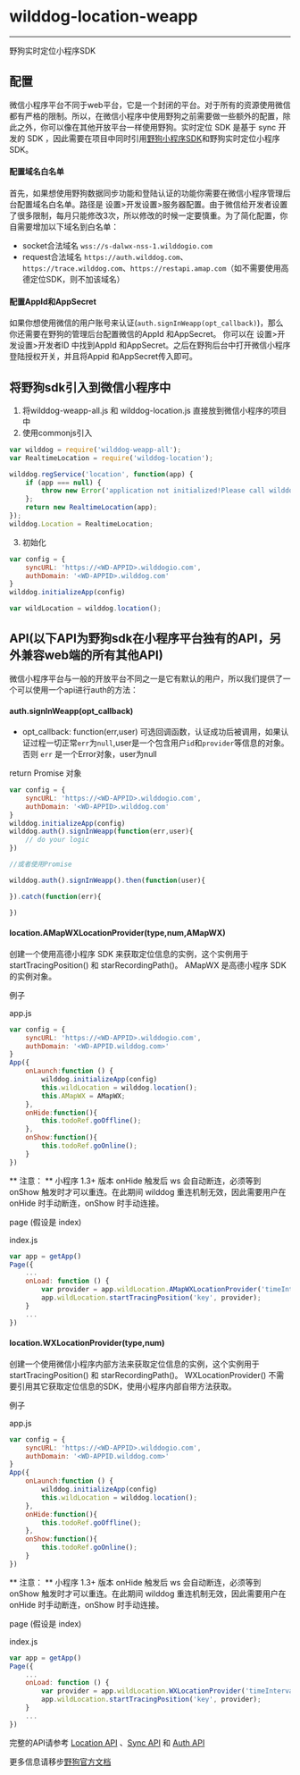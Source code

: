 # wilddog-location-weapp
----

野狗实时定位小程序SDK

## 配置
微信小程序平台不同于web平台，它是一个封闭的平台。对于所有的资源使用微信都有严格的限制。所以，在微信小程序中使用野狗之前需要做一些额外的配置，除此之外，你可以像在其他开放平台一样使用野狗。实时定位 SDK 是基于 sync 开发的 SDK ，因此需要在项目中同时引用[野狗小程序SDK](https://github.com/WildDogTeam/wilddog-weapp)和野狗实时定位小程序SDK。

#### 配置域名白名单

首先，如果想使用野狗数据同步功能和登陆认证的功能你需要在微信小程序管理后台配置域名白名单。路径是 设置>开发设置>服务器配置。由于微信给开发者设置了很多限制，每月只能修改3次，所以修改的时候一定要慎重。为了简化配置，你自需要增加以下域名到白名单：

* socket合法域名 `wss://s-dalwx-nss-1.wilddogio.com`
* request合法域名 `https://auth.wilddog.com`、`https://trace.wilddog.com`、`https://restapi.amap.com`（如不需要使用高德定位SDK，则不加该域名）


#### 配置AppId和AppSecret

如果你想使用微信的用户账号来认证(`auth.signInWeapp(opt_callback)`)，那么你还需要在野狗的管理后台配置微信的AppId 和AppSecret。
你可以在 设置>开发设置>开发者ID 中找到AppId 和AppSecret。之后在野狗后台中打开微信小程序登陆授权开关，并且将Appid 和AppSecret传入即可。

## 将野狗sdk引入到微信小程序中

1. 将wilddog-weapp-all.js 和 wilddog-location.js 直接放到微信小程序的项目中
2. 使用commonjs引入

```js
var wilddog = require('wilddog-weapp-all');
var RealtimeLocation = require('wilddog-location');

wilddog.regService('location', function(app) {
    if (app === null) {
        throw new Error('application not initialized!Please call wilddog.initializeApp first');
    };
    return new RealtimeLocation(app);
});
wilddog.Location = RealtimeLocation;

```
3. 初始化

```js
var config = {
    syncURL: 'https://<WD-APPID>.wilddogio.com',
    authDomain: '<WD-APPID>.wilddog.com'
}
wilddog.initializeApp(config)

var wildLocation = wilddog.location();
```

## API(以下API为野狗sdk在小程序平台独有的API，另外兼容web端的所有其他API)

微信小程序平台与一般的开放平台不同之一是它有默认的用户，所以我们提供了一个可以使用一个api进行auth的方法：

#### auth.signInWeapp(opt_callback)

* opt_callback: function(err,user) 可选回调函数，认证成功后被调用，如果认证过程一切正常`err`为`null`,user是一个包含用户`id`和`provider`等信息的对象。否则 `err` 是一个Error对象，user为null

return Promise 对象

```js
var config = {
    syncURL: 'https://<WD-APPID>.wilddogio.com',
    authDomain: '<WD-APPID>.wilddog.com'
}
wilddog.initializeApp(config)
wilddog.auth().signInWeapp(function(err,user){
    // do your logic
})

//或者使用Promise

wilddog.auth().signInWeapp().then(function(user){

}).catch(function(err){

})

```
#### location.AMapWXLocationProvider(type,num,AMapWX)

创建一个使用高德小程序 SDK 来获取定位信息的实例，这个实例用于 startTracingPosition() 和 starRecordingPath()。
AMapWX 是高德小程序 SDK 的实例对象。


例子

app.js

```js
var config = {
    syncURL: 'https://<WD-APPID>.wilddogio.com',
    authDomain: '<WD-APPID.wilddog.com>'
}
App({
    onLaunch:function () {
        wilddog.initializeApp(config)
        this.wildLocation = wilddog.location();
        this.AMapWX = AMapWX;
    },
    onHide:function(){
        this.todoRef.goOffline();
    },
    onShow:function(){
        this.todoRef.goOnline();
    }
})
```

** 注意： **
小程序 1.3+ 版本 onHide 触发后 ws 会自动断连，必须等到 onShow 触发时才可以重连。在此期间 wilddog 重连机制无效，因此需要用户在 onHide 时手动断连，onShow 时手动连接。

page (假设是 index)

index.js
```js
var app = getApp()
Page({
    ...
    onLoad: function () {
        var provider = app.wildLocation.AMapWXLocationProvider('timeInterval', 5000, app.AMapWX);
        app.wildLocation.startTracingPosition('key', provider);
    }
    ...
})
```

#### location.WXLocationProvider(type,num)

创建一个使用微信小程序内部方法来获取定位信息的实例，这个实例用于 startTracingPosition() 和 starRecordingPath()。
WXLocationProvider() 不需要引用其它获取定位信息的SDK，使用小程序内部自带方法获取。

例子

app.js

```js
var config = {
    syncURL: 'https://<WD-APPID>.wilddogio.com',
    authDomain: '<WD-APPID.wilddog.com>'
}
App({
    onLaunch:function () {
        wilddog.initializeApp(config)
        this.wildLocation = wilddog.location();
    },
    onHide:function(){
        this.todoRef.goOffline();
    },
    onShow:function(){
        this.todoRef.goOnline();
    }
})
```

** 注意： **
小程序 1.3+ 版本 onHide 触发后 ws 会自动断连，必须等到 onShow 触发时才可以重连。在此期间 wilddog 重连机制无效，因此需要用户在 onHide 时手动断连，onShow 时手动连接。

page (假设是 index)

index.js
```js
var app = getApp()
Page({
    ...
    onLoad: function () {
        var provider = app.wildLocation.WXLocationProvider('timeInterval', 5000);
        app.wildLocation.startTracingPosition('key', provider);
    }
    ...
})
```


完整的API请参考 [Location API](https://docs.wilddog.com/location/Web/api/AMapLocationProvider.html) 、[Sync API](https://docs.wilddog.com/api/sync/web/api.html) 和 [Auth API](https://docs.wilddog.com/api/auth/web/Auth.html)

更多信息请移步[野狗官方文档](https://docs.wilddog.com)
